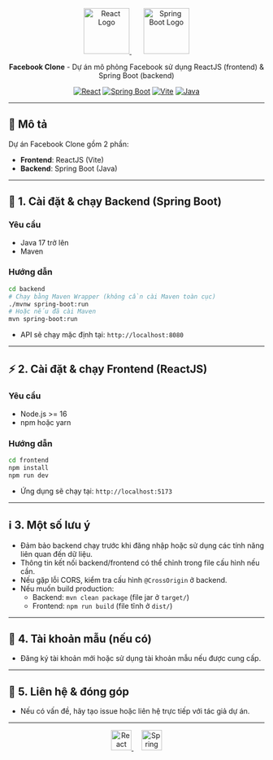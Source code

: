 <p align="center">
  <a href="https://react.dev/" target="_blank">
    <img src="https://upload.wikimedia.org/wikipedia/commons/a/a7/React-icon.svg" alt="React Logo" width="90" height="90"/>
  </a>
  &nbsp;&nbsp;&nbsp;&nbsp;&nbsp;
  <a href="https://spring.io/projects/spring-boot" target="_blank">
    <img src="https://www.vectorlogo.zone/logos/springio/springio-icon.svg" alt="Spring Boot Logo" width="90" height="90"/>
  </a>
</p>

<p align="center">
  <b>Facebook Clone</b> - Dự án mô phỏng Facebook sử dụng ReactJS (frontend) & Spring Boot (backend)
</p>

<p align="center">
  <a href="https://react.dev/" target="_blank"><img src="https://img.shields.io/badge/React-18.x-blue?logo=react" alt="React"></a>
  <a href="https://spring.io/projects/spring-boot" target="_blank"><img src="https://img.shields.io/badge/Spring%20Boot-3.x-brightgreen?logo=springboot" alt="Spring Boot"></a>
  <a href="https://vitejs.dev/" target="_blank"><img src="https://img.shields.io/badge/Vite-4.x-purple?logo=vite" alt="Vite"></a>
  <a href="https://www.java.com/" target="_blank"><img src="https://img.shields.io/badge/Java-17+-red?logo=java" alt="Java"></a>
</p>

---

## 📝 Mô tả
Dự án Facebook Clone gồm 2 phần:
- **Frontend**: ReactJS (Vite)
- **Backend**: Spring Boot (Java)

---

## 🚀 1. Cài đặt & chạy Backend (Spring Boot)

### Yêu cầu
- Java 17 trở lên
- Maven

### Hướng dẫn
```bash
cd backend
# Chạy bằng Maven Wrapper (không cần cài Maven toàn cục)
./mvnw spring-boot:run
# Hoặc nếu đã cài Maven
mvn spring-boot:run
```
- API sẽ chạy mặc định tại: `http://localhost:8080`

---

## ⚡ 2. Cài đặt & chạy Frontend (ReactJS)

### Yêu cầu
- Node.js >= 16
- npm hoặc yarn

### Hướng dẫn
```bash
cd frontend
npm install
npm run dev
```
- Ứng dụng sẽ chạy tại: `http://localhost:5173`

---

## ℹ️ 3. Một số lưu ý
- Đảm bảo backend chạy trước khi đăng nhập hoặc sử dụng các tính năng liên quan đến dữ liệu.
- Thông tin kết nối backend/frontend có thể chỉnh trong file cấu hình nếu cần.
- Nếu gặp lỗi CORS, kiểm tra cấu hình `@CrossOrigin` ở backend.
- Nếu muốn build production:
  - Backend: `mvn clean package` (file jar ở `target/`)
  - Frontend: `npm run build` (file tĩnh ở `dist/`)

---

## 👤 4. Tài khoản mẫu (nếu có)
- Đăng ký tài khoản mới hoặc sử dụng tài khoản mẫu nếu được cung cấp.

---

## 🤝 5. Liên hệ & đóng góp
- Nếu có vấn đề, hãy tạo issue hoặc liên hệ trực tiếp với tác giả dự án.

---

<p align="center">
  <a href="https://react.dev/" target="_blank">
    <img src="https://upload.wikimedia.org/wikipedia/commons/a/a7/React-icon.svg" alt="React Logo" width="40" height="40"/>
  </a>
  &nbsp;&nbsp;&nbsp;
  <a href="https://spring.io/projects/spring-boot" target="_blank">
    <img src="https://www.vectorlogo.zone/logos/springio/springio-icon.svg" alt="Spring Boot Logo" width="40" height="40"/>
  </a>
</p>
